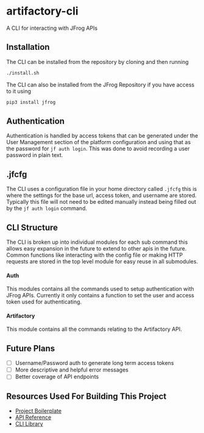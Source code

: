 # artifactory-cli

A CLI for interacting with JFrog APIs

## Installation

The CLI can be installed from the repository by cloning and then running

```bash
./install.sh
```

The CLI can also be installed from the JFrog Repository if you have access to it using

```bash
pip3 install jfrog
```

## Authentication

Authentication is handled by access tokens that can be generated under the User Management section of the platform configuration and using that as the password for `jf auth login`. This was done to avoid recording a user password in plain text.

## .jfcfg

The CLI uses a configuration file in your home directory called `.jfcfg` this is where the settings for the base url, access token, and username are stored. Typically this file will not need to be edited manually instead being filled out by the `jf auth login` command.

## CLI Structure

The CLI is broken up into individual modules for each sub command this allows easy expansion in the future to extend to other apis in the future. Common functions like interacting with the config file or making HTTP requests are stored in the top level module for easy reuse in all submodules.

#### Auth

This modules contains all the commands used to setup authentication with JFrog APIs. Currently it only contains a function to set the user and access token used for authenticating.

#### Artifactory

This module contains all the commands relating to the Artifactory API.

## Future Plans

- [ ] Username/Password auth to generate long term access tokens
- [ ] More descriptive and helpful error messages
- [ ] Better coverage of API endpoints

## Resources Used For Building This Project

- [Project Boilerplate](https://trstringer.com/easy-and-nice-python-cli/#funcmodulepy)
- [API Reference](https://www.jfrog.com/confluence/display/JFROG/Artifactory+REST+API)
- [CLI Library](https://click.palletsprojects.com/en/8.1.x/)
